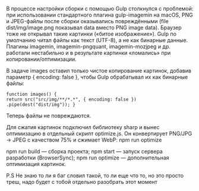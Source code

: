 В процессе настройки сборки с помощью Gulp столкнулся с проблемой:
при использовании стандартного плагина gulp-imagemin на macOS, PNG и JPEG-файлы после сборки оказывались повреждёнными (file dist/img/image.png показывал data вместо PNG image data).
Браузер тоже не открывал такие картинки («битое изображение»).
Gulp по умолчанию читал файлы как текст (UTF-8), а не как бинарные данные.
Плагины imagemin, imagemin-pngquant, imagemin-mozjpeg и др. работали нестабильно и в результате картинки «ломались» при копировании/оптимизации.

В задаче images оставил только чистое копирование картинок, добавив параметр { encoding: false }, чтобы Gulp обрабатывал их как бинарные файлы:

    function images() {
    return src("src/img/**/*.*", { encoding: false })
    .pipe(dest("dist/img")); }

Теперь файлы не повреждаются.

Для сжатия картинок подключил библиотеку sharp и вынес оптимизацию в отдельный скрипт optimize.js.
Он конвертирует PNG/JPG → JPEG с качеством 75% и сжимает WebP: 
   npm run optimize


npm run build — сборка проекта;
npm start — запуск сервера разработки (BrowserSync);
npm run optimize — дополнительная оптимизация картинок.

P.S Не знаю то ли я баг словил такой, то ли еще что то, но это просто треш, надо будет с тобой отдельно разобрать этот момент